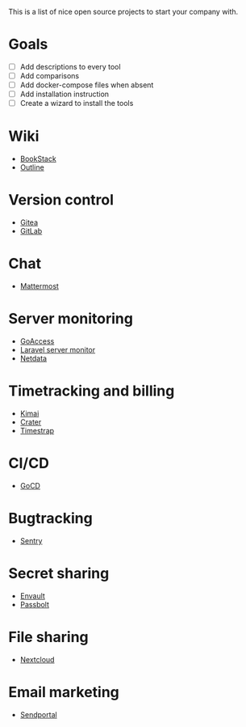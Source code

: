 This is a list of nice open source projects to start your company with.

# Goals
 - [ ] Add descriptions to every tool
 - [ ] Add comparisons
 - [ ] Add docker-compose files when absent
 - [ ] Add installation instruction
 - [ ] Create a wizard to install the tools

# Wiki
 - [BookStack](https://github.com/BookStackApp/BookStack)
 - [Outline](https://github.com/outline/outline)

# Version control
 - [Gitea](https://github.com/go-gitea/gitea)
 - [GitLab](https://github.com/gitlabhq/gitlabhq)

# Chat
 - [Mattermost](https://github.com/mattermost/mattermost-docker)

# Server monitoring
 - [GoAccess](https://github.com/allinurl/goaccess)
 - [Laravel server monitor](https://github.com/spatie/laravel-server-monitor)
 - [Netdata](https://github.com/netdata/netdata)

# Timetracking and billing
 - [Kimai](https://github.com/kevinpapst/kimai2)
 - [Crater](https://github.com/bytefury/crater)
 - [Timestrap](https://github.com/overshard/timestrap)

# CI/CD
 - [GoCD](https://github.com/gocd/gocd)

# Bugtracking
 - [Sentry](https://github.com/getsentry/onpremise)

# Secret sharing
 - [Envault](https://github.com/envault/envault)
 - [Passbolt](https://github.com/passbolt/passbolt_docker)

# File sharing
 - [Nextcloud](https://github.com/nextcloud/docker)

# Email marketing
 - [Sendportal](https://github.com/mettle/sendportal) 
